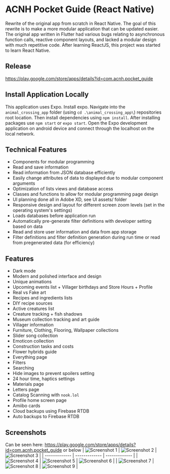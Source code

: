 # ACNH Pocket Guide (React Native)
Rewrite of the original app from scratch in React Native.
The goal of this rewrite is to make a more modular application that can be updated easier. The original app written in Flutter had various bugs relating to asynchronous function calls, reactive component layouts, and lacked a modular design with much repetitive code. After learning ReactJS, this project was started to learn React Native.

## Release
https://play.google.com/store/apps/details?id=com.acnh.pocket_guide

## Install Application Locally
This application uses Expo. Install expo. Navigate into the ```animal_crossing_app``` folder (using ```cd .\animal_crossing_app\```) repositories root location. Then install dependencies using ```npm install```. After installing packages use ```npm start``` or ```expo start```. Open the Expo development application on android device and connect through the localhost on the local network.

## Technical Features
- Components for modular programming 
- Read and save information
- Read information from JSON database efficiently
- Easily change attributes of data to displayed due to modular component arguments
- Optimization of lists views and database access
- Classes and functions to allow for modular programming page design
- UI planning done all in Adobe XD, see UI assets/ folder
- Responsive design and layout for different screen zoom levels (set in the operating system's settings)
- Loads databases before application run
- Automatically pre-generate filter definitions with developer setting based on data
- Read and store user information and data from app storage
- Filter definitions and filter definition generation during run time or read from pregenerated data (for efficiency) 

## Features
- Dark mode
- Modern and polished interface and design
- Unique animations
- Upcoming events list + Villager birthdays and Store Hours + Profile
- Real vs Fake art
- Recipes and ingredients lists
- DIY recipe sources
- Active creatures list
- Creature tracking + fish shadows
- Museum collection tracking and art guide
- Villager information
- Furniture, Clothing, Flooring, Wallpaper collections
- Slider song collection
- Emoticon collection
- Construction tasks and costs
- Flower hybrids guide
- Everything page
- Filters
- Searching
- Hide images to prevent spoilers setting
- 24 hour time, haptics settings 
- Materials page
- Letters page
- Catalog Scanning with ```nook.lol```
- Profile home screen page
- Amiibo cards
- Cloud backups using Firebase RTDB
- Auto backups to Firebase RTDB

## Screenshots
Can be seen here: https://play.google.com/store/apps/details?id=com.acnh.pocket_guide or below
| ![Screenshot 1](Promotional/1.jpg)  | ![Screenshot 2](Promotional/2.jpg) | ![Screenshot 3](Promotional/3.jpg) |
| ------------- | ------------- | ------------- |
| ![Screenshot 4](Promotional/4.jpg)  | ![Screenshot 5](Promotional/5.jpg) | ![Screenshot 6](Promotional/6.jpg) |
| ![Screenshot 7](Promotional/7.jpg)  | ![Screenshot 8](Promotional/8.jpg) | ![Screenshot 9](Promotional/9.jpg) |
